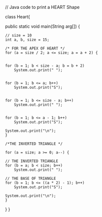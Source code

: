 // Java code to print a HEART Shape

class Heart{
    
public static void main(String arg[]) {
    
    // size = 10
    int a, b, size = 15;

    /* FOR THE APEX OF HEART */
    for (a = size / 2; a <= size; a = a + 2) {
        
    
    for (b = 1; b < size - a; b = b + 2)
        System.out.print(" ");

    
    for (b = 1; b <= a; b++)
        System.out.print("S");

    
    for (b = 1; b <= size - a; b++)
        System.out.print(" ");

    
    for (b = 1; b <= a - 1; b++)
        System.out.print("S");

    System.out.print("\n");
    }

    /*THE INVERTED TRIANGLE */

    for (a = size; a >= 0; a--) {
        
    // THE INVERTED TRIANGLE 
    for (b = a; b < size; b++)
        System.out.print(" ");

    // THE BASE OF TRIANGLE
    for (b = 1; b <= ((a * 2) - 1); b++)
        System.out.print("S");

    System.out.print("\n");
    }
}
}

